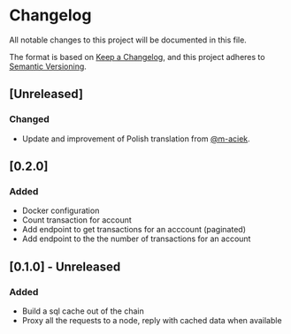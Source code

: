 # Changelog
All notable changes to this project will be documented in this file.

The format is based on [Keep a Changelog](https://keepachangelog.com/en/1.0.0/),
and this project adheres to [Semantic Versioning](https://semver.org/spec/v2.0.0.html).

## [Unreleased]
### Changed
- Update and improvement of Polish translation from [@m-aciek](https://github.com/m-aciek).

## [0.2.0]
### Added
 - Docker configuration 
 - Count transaction for account
 - Add endpoint to get transactions for an acccount (paginated)
 - Add endpoint to the the number of transactions for an account

## [0.1.0] - Unreleased

### Added
  - Build a sql cache out of the chain 
  - Proxy all the requests to a node, reply with cached data when available

